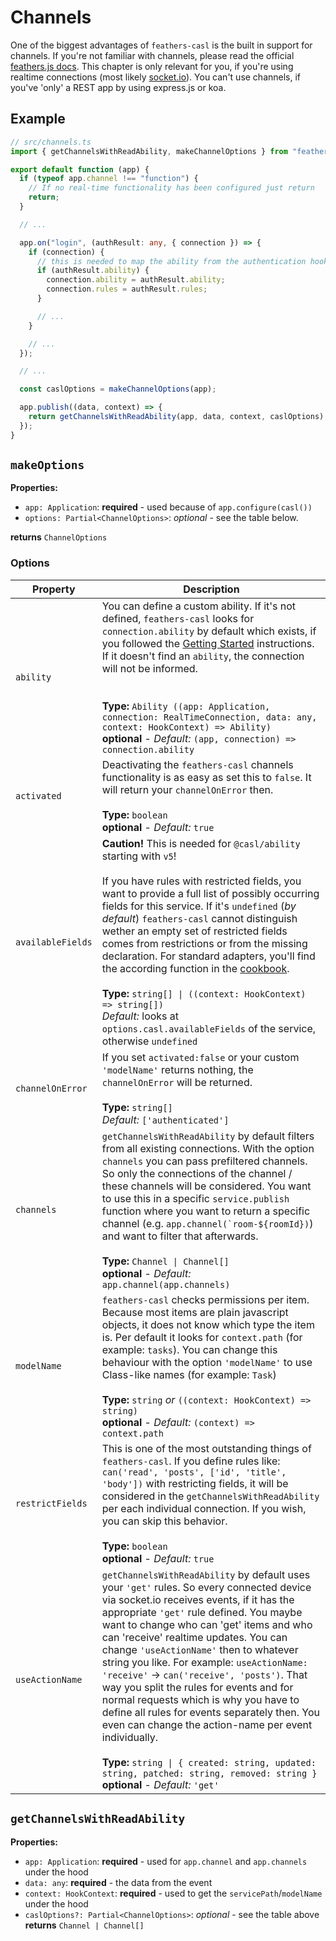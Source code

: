 # Channels

One of the biggest advantages of `feathers-casl` is the built in support for channels. If you're not familiar with channels, please read the official [feathers.js docs](https://docs.feathersjs.com/api/channels.html). This chapter is only relevant for you, if you're using realtime connections (most likely [socket.io](https://docs.feathersjs.com/api/client/socketio.html)). You can't use channels, if you've 'only' a REST app by using express.js or koa.

## Example

```ts
// src/channels.ts
import { getChannelsWithReadAbility, makeChannelOptions } from "feathers-casl";

export default function (app) {
  if (typeof app.channel !== "function") {
    // If no real-time functionality has been configured just return
    return;
  }

  // ...

  app.on("login", (authResult: any, { connection }) => {
    if (connection) {
      // this is needed to map the ability from the authentication hook to the connection so it gets available in the HookContext as `params.ability` automatically
      if (authResult.ability) {
        connection.ability = authResult.ability;
        connection.rules = authResult.rules;
      }

      // ...
    }

    // ...
  });

  // ...

  const caslOptions = makeChannelOptions(app);

  app.publish((data, context) => {
    return getChannelsWithReadAbility(app, data, context, caslOptions);
  });
}
```

## `makeOptions`

**Properties:**

- `app: Application`: **required** - used because of `app.configure(casl())`
- `options: Partial<ChannelOptions>`: _optional_ - see the table below.

**returns** `ChannelOptions`

### Options

| Property          | Description                                                                                                                                                                                                                                                                                                                                                                                                                                                                                                                                                                                                                                                                                                                                        |
| ----------------- | -------------------------------------------------------------------------------------------------------------------------------------------------------------------------------------------------------------------------------------------------------------------------------------------------------------------------------------------------------------------------------------------------------------------------------------------------------------------------------------------------------------------------------------------------------------------------------------------------------------------------------------------------------------------------------------------------------------------------------------------------- |
| `ability`         | You can define a custom ability. If it's not defined, `feathers-casl` looks for `connection.ability` by default which exists, if you followed the [Getting Started](/getting-started) instructions. If it doesn't find an `ability`, the connection will not be informed.<br><br><br>**Type:** `Ability ((app: Application, connection: RealTimeConnection, data: any, context: HookContext) => Ability)`<br>**optional** - _Default:_ `(app, connection) => connection.ability`                                                                                                                                                                                                                                                                   |
| `activated`       | Deactivating the `feathers-casl` channels functionality is as easy as set this to `false`. It will return your `channelOnError` then.<br><br>**Type:** `boolean`<br>**optional** - _Default:_ `true`                                                                                                                                                                                                                                                                                                                                                                                                                                                                                                                                               |
| `availableFields` | **Caution!** This is needed for `@casl/ability` starting with `v5`!<br><br>If you have rules with restricted fields, you want to provide a full list of possibly occurring fields for this service. If it's `undefined` (_by default_) `feathers-casl` cannot distinguish wether an empty set of restricted fields comes from restrictions or from the missing declaration. For standard adapters, you'll find the according function in the [cookbook](cookbook.html#get-availablefields-for-adapters).<br><br>**Type:** `string[] \| ((context: HookContext) => string[])`<br>_Default:_ looks at `options.casl.availableFields` of the service, otherwise `undefined`                                                                           |
| `channelOnError`  | If you set `activated:false` or your custom `'modelName'` returns nothing, the `channelOnError` will be returned.<br><br>**Type:** `string[]`<br>_Default:_ `['authenticated']`                                                                                                                                                                                                                                                                                                                                                                                                                                                                                                                                                                    |
| `channels`        | `getChannelsWithReadAbility` by default filters from all existing connections. With the option `channels` you can pass prefiltered channels. So only the connections of the channel / these channels will be considered. You want to use this in a specific `service.publish` function where you want to return a specific channel (e.g. `` app.channel(`room-${roomId}) ``) and want to filter that afterwards.<br><br>**Type:** `Channel \| Channel[]`<br>**optional** - _Default:_ `app.channel(app.channels)`                                                                                                                                                                                                                                  |
| `modelName`       | `feathers-casl` checks permissions per item. Because most items are plain javascript objects, it does not know which type the item is. Per default it looks for `context.path` (for example: `tasks`). You can change this behaviour with the option `'modelName'` to use Class-like names (for example: `Task`)<br><br>**Type:** `string` _or_ `((context: HookContext) => string)`<br>**optional** - _Default:_ `(context) => context.path`                                                                                                                                                                                                                                                                                                      |
| `restrictFields`  | This is one of the most outstanding things of `feathers-casl`. If you define rules like: `can('read', 'posts', ['id', 'title', 'body'])` with restricting fields, it will be considered in the `getChannelsWithReadAbility` per each individual connection. If you wish, you can skip this behavior.<br><br>**Type:** `boolean`<br>**optional** - _Default:_ `true`                                                                                                                                                                                                                                                                                                                                                                                |
| `useActionName`   | `getChannelsWithReadAbility` by default uses your `'get'` rules. So every connected device via socket.io receives events, if it has the appropriate `'get'` rule defined. You maybe want to change who can 'get' items and who can 'receive' realtime updates. You can change `'useActionName'` then to whatever string you like. For example: `useActionName: 'receive'` -> `can('receive', 'posts')`. That way you split the rules for events and for normal requests which is why you have to define all rules for events separately then. You even can change the action-name per event individually.<br><br>**Type:** `string \| { created: string, updated: string, patched: string, removed: string }`<br>**optional** - _Default:_ `'get'` |

## `getChannelsWithReadAbility`

**Properties:**

- `app: Application`: **required** - used for `app.channel` and `app.channels` under the hood
- `data: any`: **required** - the data from the event
- `context: HookContext`: **required** - used to get the `servicePath`/`modelName` under the hood
- `caslOptions?: Partial<ChannelOptions>`: _optional_ - see the table above
  **returns** `Channel | Channel[]`
